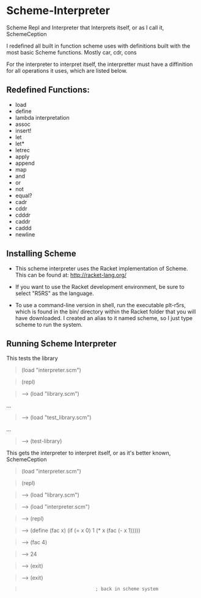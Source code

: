 Scheme-Interpreter
==================

Scheme Repl and Interpreter that Interprets itself, or as I call it, SchemeCeption

I redefined all built in function scheme uses with definitions built with the most 
basic Scheme functions. Mostly car, cdr, cons

For the interpreter to interpret itself, the interpretter must have a diffinition for all operations it uses, which are listed below.

Redefined Functions:
-----------------------
- load
- define
- lambda interpretation
- assoc
- insert!
- let
- let*
- letrec
- apply
- append
- map
- and
- or
- not
- equal?
- cadr
- cddr
- cdddr
- caddr
- caddd
- newline

Installing Scheme
------------------------------

- This scheme interpreter uses the Racket implementation of Scheme. This can be found at: http://racket-lang.org/

- If you want to use the Racket development environment, be sure to select "R5RS" as the language.

- To use a command-line version in shell, run the executable plt-r5rs, which is found in the bin/ directory within the Racket folder that you will have downloaded. 
I created an alias to it named scheme, so I just type scheme to run the system.

Running Scheme Interpreter
------------------------------

This tests the library 
> (load "interpreter.scm")

> (repl)

> --> (load "library.scm")

...

> --> (load "test_library.scm")

...

> --> (test-library)  


This gets the interpreter to interpret itself, or as it's better known, SchemeCeption
> (load "interpreter.scm")

> (repl)

> --> (load "library.scm")

> --> (load "interpreter.scm")

> --> (repl)

> --> (define (fac x) (if (= x 0) 1 (* x (fac (- x 1)))))

> --> (fac 4)

> --> 24

> --> (exit)

> --> (exit)

>                                ; back in scheme system

